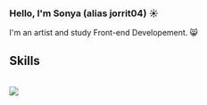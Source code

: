### Hello, I'm Sonya (alias jorrit04) ☀


I'm an artist and study Front-end Developement. 😸

<h2>Skills</h2>
<br>
<a href="https://skillicons.dev"></a>
<img src="https://skillicons.dev/icons?i=html,css,js,vscode"/>

